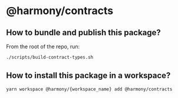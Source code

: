 # @harmony/contracts

## How to bundle and publish this package?

From the root of the repo, run:

```bash
./scripts/build-contract-types.sh
```

## How to install this package in a workspace?

```bash
yarn workspace @harmony/{workspace_name} add @harmony/contracts
```
